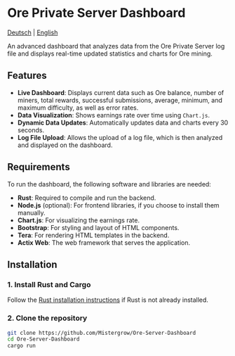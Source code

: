 # Ore Private Server Dashboard

[Deutsch](README.de.md) | [English](README.md)

An advanced dashboard that analyzes data from the Ore Private Server log file and displays real-time updated statistics and charts for Ore mining.

## Features

- **Live Dashboard**: Displays current data such as Ore balance, number of miners, total rewards, successful submissions, average, minimum, and maximum difficulty, as well as error rates.
- **Data Visualization**: Shows earnings rate over time using `Chart.js`.
- **Dynamic Data Updates**: Automatically updates data and charts every 30 seconds.
- **Log File Upload**: Allows the upload of a log file, which is then analyzed and displayed on the dashboard.

## Requirements

To run the dashboard, the following software and libraries are needed:

- **Rust**: Required to compile and run the backend.
- **Node.js** (optional): For frontend libraries, if you choose to install them manually.
- **Chart.js**: For visualizing the earnings rate.
- **Bootstrap**: For styling and layout of HTML components.
- **Tera**: For rendering HTML templates in the backend.
- **Actix Web**: The web framework that serves the application.

## Installation

### 1. Install Rust and Cargo

Follow the [Rust installation instructions](https://www.rust-lang.org/tools/install) if Rust is not already installed.

### 2. Clone the repository

```bash
git clone https://github.com/Mistergrow/Ore-Server-Dashboard
cd Ore-Server-Dashboard
cargo run
